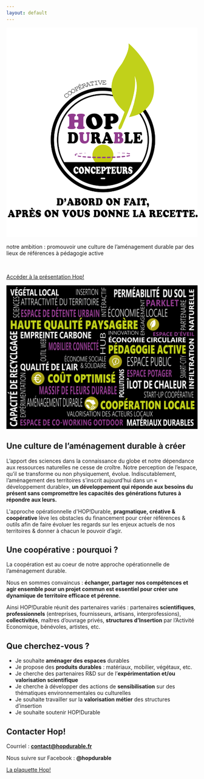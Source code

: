 ```yaml
---
layout: default
---
```


<section class="center">
  <img src="assets/images/0_logo_hop_amenagement_durable_SLOGAN.svg" alt="Logo de Hop durable">
  <p><capitalize>notre ambition : promouvoir une culture de l’aménagement durable par des lieux de références à pédagogie active</capitalize></p>
    <br>
  
  <a href="assets/pdf/hop_amenagement_durable_web.pdf" class="button">Accéder à la présentation Hop! </a>
 </section>


<section class="center">
  <IMG src="assets/images/fond_valeurs.svg" alt="valeurs">

</section>

<section markdown="1">

# Une culture de l’aménagement durable à créer

L’apport des sciences dans la connaissance du globe et notre dépendance aux ressources naturelles ne cesse de croître. Notre perception de l’espace, qu’il se transforme ou non physiquement, évolue. Indiscutablement, l’aménagement des territoires s’inscrit aujourd’hui dans un « développement durable», **un développement qui réponde aux besoins du présent sans compromettre les capacités des générations futures à répondre aux leurs.**

L'approche opérationnelle d'HOP!Durable, **pragmatique, créative & coopérative** lève les obstacles du financement pour créer références & outils afin de faire évoluer les regards sur les enjeux actuels de nos territoires & donner à chacun le pouvoir d’agir.
</section>

<section markdown="1">

# Une coopérative : pourquoi ?

La coopération est au coeur de notre approche opérationnelle de l’aménagement durable.

Nous en sommes convaincus : **échanger, partager nos compétences et agir ensemble pour un projet commun est essentiel pour créer une dynamique de territoire efficace et pérenne**.

Ainsi HOP!Durable réunit des partenaires variés : partenaires **scientifiques**, **professionnels** (entreprises, fournisseurs, artisans, interprofessions), **collectivités**, maîtres d’ouvrage privés, **structures d’Insertion** par l’Activité Economique, bénévoles, artistes, etc.
</section>
  
<section markdown="1">

# Que cherchez-vous ?

  - Je souhaite **aménager des espaces** durables
  - Je propose des **produits durables** : matériaux, mobilier, végétaux, etc.
  - Je cherche des partenaires R&D sur de l’**expérimentation et/ou valorisation scientifique**
  - Je cherche à développer des actions de **sensibilisation** sur des thématiques environnementales ou culturelles
  - Je souhaite travailler sur la **valorisation métier** des structures d’insertion
  - Je souhaite soutenir HOP!Durable
  </section>

<section markdown="1">

# Contacter Hop!
Courriel : **contact@hopdurable.fr**

Nous suivre sur Facebook : **@hopdurable**



<p class="center">

<a href="assets/pdf/hop_amenagement_durable_web.pdf" class="button">La plaquette Hop! </a>



